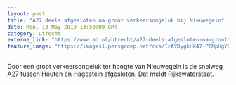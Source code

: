 ```yaml
---
layout: post
title: "A27 deels afgesloten na groot verkeersongeluk bij Nieuwegein"
date: Mon, 13 May 2019 13:50:00 GMT
category: utrecht
externe_link: "https://www.ad.nl/utrecht/a27-deels-afgesloten-na-groot-verkeersongeluk-bij-nieuwegein~ab9e23bb/"
feature_image: "https://images1.persgroep.net/rcs/IcAYDygkHk47-PEMpHgYO1eRisU/diocontent/148239883/_fitwidth/400/?appId=21791a8992982cd8da851550a453bd7f&quality=0.7"
---
```


Door een groot verkeersongeluk ter hoogte van Nieuwegein is de snelweg A27 tussen Houten en Hagestein afgesloten. Dat meldt Rijkswaterstaat.
